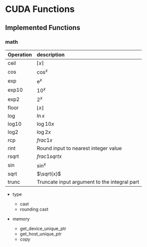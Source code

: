 # CUDA Functions
## Implemented Functions
### math
|Operation| description |
|:--------|:------------|
|ceil|$`\lceil x \rceil`$|
|cos|$`\mathrm{cos}^{x}`$|
|exp|$`\mathrm{e}^{x}`$|
|exp10|$`10^x`$|
|exp2|$`2^x`$|
|floor|$`\lfloor x \rfloor`$|
|log|$`\ln x`$|
|log10|$`\log{10} x`$|
|log2|$`\log{2} x`$|
|rcp|$`frac{1}{x}`$|
|rint|Round input to nearest integer value|
|rsqrt|$`frac{1}{sqrt{x}}`$|
|sin|$`\mathrm{sin}^{x} `$|
|sqrt|$`\sqrt{x}`$|
|trunc|	Truncate input argument to the integral part|

- type
	- cast
	- rounding cast

- memory
	- get\_device\_unique\_ptr
	- get\_host\_unique\_ptr
	- copy
